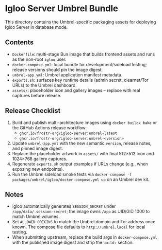 # Igloo Server Umbrel Bundle

This directory contains the Umbrel-specific packaging assets for deploying Igloo Server in database mode.

## Contents
- `Dockerfile`: multi-stage Bun image that builds frontend assets and runs as the non-root `igloo` user.
- `docker-compose.yml`: local bundle for development/sideload testing; release versions should pin the image digest.
- `umbrel-app.yml`: Umbrel application manifest metadata.
- `exports.sh`: surfaces key runtime details (admin secret, clearnet/Tor URLs) to the Umbrel dashboard.
- `assets/`: placeholder icon and gallery images – replace with real captures before release.

## Release Checklist
1. Build and publish multi-architecture images using `docker buildx bake` or the GitHub Actions release workflow:
   - `ghcr.io/frostr-org/igloo-server:umbrel-latest`
   - `ghcr.io/frostr-org/igloo-server:umbrel-<version>`
2. Update `umbrel-app.yml` with the new semantic `version`, release notes, and pinned image digest.
3. Replace the placeholder artwork in `assets/` with final 512×512 icon and 1024×768 gallery captures.
4. Regenerate `exports.sh` output examples if URLs change (e.g., when exposing new endpoints).
5. Run the Umbrel sideload smoke tests via `docker-compose -f packages/umbrel/igloo/docker-compose.yml up` on an Umbrel dev kit.

## Notes
- Igloo automatically generates `SESSION_SECRET` under `/app/data/.session-secret`; the image owns `/app` as UID/GID 1000 to match Umbrel volumes.
- Set `ALLOWED_ORIGINS` to match the Umbrel domain and Tor address once known. The compose file defaults to `http://umbrel.local` for local testing.
- When submitting upstream, replace the build args in `docker-compose.yml` with the published image digest and strip the `build:` section.
